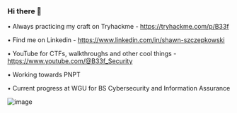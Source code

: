 ### Hi there 👋


•	Always practicing my craft on Tryhackme - https://tryhackme.com/p/B33f

•	Find me on Linkedin - https://www.linkedin.com/in/shawn-szczepkowski

•	YouTube for CTFs, walkthroughs and other cool things - https://www.youtube.com/@B33f_Security

•	Working towards PNPT

•	Current progress at WGU for BS Cybersecurity and Information Assurance

![image](https://github.com/B1g-B33f/B1g-B33f/assets/130265537/55247d50-0651-4a91-969c-75fc0cf2a745)

